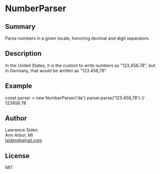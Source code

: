 # NumberParser

## Summary

Parse numbers in a given locale,
honoring decimal and digit separators.

## Description

In the United States, it is the custom to write numbers as "123,456.78",
but in Germany, that would be written as "123.456,78".

## Example

const parser = new NumberParser('de')
parser.parse('123.456,78') // 123456.78

## Author

Lawrence Siden  
Ann Arbor, MI  
lsiden@gmail.com

## License

MIT
